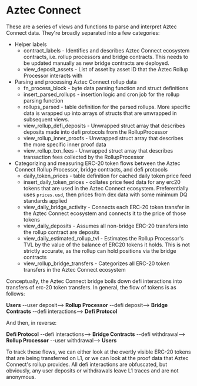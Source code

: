 # Aztec Connect

These are a series of views and functions to parse and interpret Aztec Connect data. They're broadly separated into a few categories:
* Helper labels
  * contract_labels - Identifies and describes Aztec Connect ecosystem contracts, i.e. rollup processors and bridge contracts. This needs to be updated manually as new bridge contracts are deployed.
  * view_deposit_assets - List of asset by asset ID that the Aztec Rollup Processor interacts with
* Parsing and processing Aztec Connect rollup data
  * fn_process_block - byte data parsing function and struct definitions
  * insert_parsed_rollups - insertion logic and cron job for the rollup parsing function
  * rollups_parsed - table definition for the parsed rollups. More specific data is wrapped up into arrays of structs that are unwrapped in subsequent views.
  * view_rollup_defi_deposits - Unwrapped struct array that describes deposits made into defi protocols from the RollupProcessor
  * view_rollup_inner_proofs - Unwrapped struct array that describes the more specific inner proof data
  * view_rollup_txn_fees - Unwrapped struct array that describes transaction fees collected by the RollupProcessor
* Categorizing and measuring ERC-20 token flows between the Aztec Connect Rollup Processor, bridge contracts, and defi protocols
  * daily_token_prices - table definition for cached daily token price feed
  * insert_daily_token_prices - collates price feed data for any erc20 tokens that are used in the Aztec Connect ecosystem. Preferentially uses `prices.usd`, then prices from dex data with some minimum DQ standards applied
  * view_daily_bridge_activity - Connects each ERC-20 token transfer in the Aztec Connect ecosystem and connects it to the price of those tokens
  * view_daily_deposits - Assumes all non-bridge ERC-20 transfers into the rollup contract are deposits
  * view_daily_estimated_rollup_tvl - Estimates the Rollup Processor's TVL by the value of the balance of ERC20 tokens it holds. This is not strictly accurate, as the rollup can hold positions via the bridge contracts
  * view_rollup_bridge_transfers - Categorizes all ERC-20 token transfers in the Aztec Connect ecosystem

Conceptually, the Aztec Connect bridge boils down defi interactions into transfers of erc-20 token transfers. In general, the flow of tokens is as follows:

**Users** --user deposit--> **Rollup Processor** --defi deposit--> **Bridge Contracts** --defi interactions--> **Defi Protocol**

And then, in reverse:

**Defi Protocol** --defi interactions--> **Bridge Contracts** --defi withdrawal--> **Rollup Processor** --user withdrawal--> **Users**

To track these flows, we can either look at the overtly visible ERC-20 tokens that are being transferred on L1, or we can look at the proof data that Aztec Connect's rollup provides. All defi interactions are obfuscated, but obviously, any user deposits or withdrawals leave L1 traces and are not anonymous.

